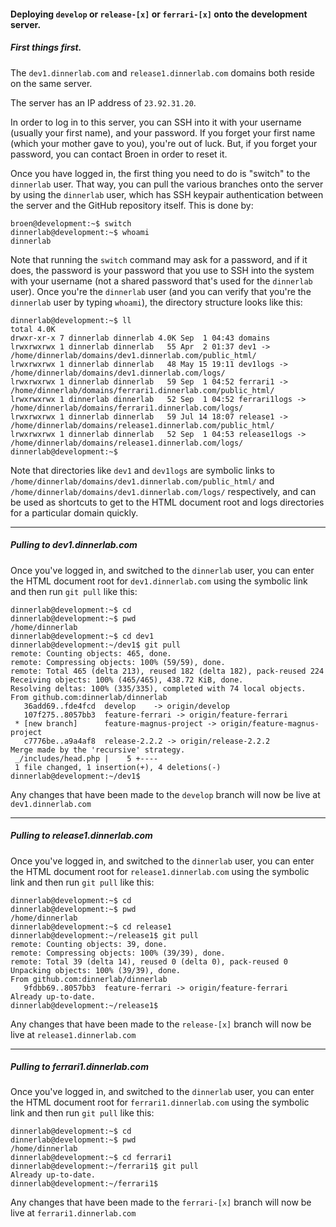 #### Deploying `develop` or `release-[x]` or `ferrari-[x]` onto the development server.

##### First things first.
The `dev1.dinnerlab.com` and `release1.dinnerlab.com` domains both reside on the same server.

The server has an IP address of `23.92.31.20`.

In order to log in to this server, you can SSH into it with your username (usually your first name), and your password. If you forget your first name (which your mother gave to you), you're out of luck. But, if you forget your password, you can contact Broen in order to reset it.

Once you have logged in, the first thing you need to do is "switch" to the `dinnerlab` user. That way, you can pull the various branches onto the server by using the `dinnerlab` user, which has SSH keypair authentication between the server and the GitHub repository itself. This is done by:
```
broen@development:~$ switch
dinnerlab@development:~$ whoami
dinnerlab
```
Note that running the `switch` command may ask for a password, and if it does, the password is your password that you use to SSH into the system with your username (not a shared password that's used for the `dinnerlab` user). Once you're the `dinnerlab` user (and you can verify that you're the `dinnerlab` user by typing `whoami`), the directory structure looks like this:
```
dinnerlab@development:~$ ll
total 4.0K
drwxr-xr-x 7 dinnerlab dinnerlab 4.0K Sep  1 04:43 domains
lrwxrwxrwx 1 dinnerlab dinnerlab   55 Apr  2 01:37 dev1 -> /home/dinnerlab/domains/dev1.dinnerlab.com/public_html/
lrwxrwxrwx 1 dinnerlab dinnerlab   48 May 15 19:11 dev1logs -> /home/dinnerlab/domains/dev1.dinnerlab.com/logs/
lrwxrwxrwx 1 dinnerlab dinnerlab   59 Sep  1 04:52 ferrari1 -> /home/dinnerlab/domains/ferrari1.dinnerlab.com/public_html/
lrwxrwxrwx 1 dinnerlab dinnerlab   52 Sep  1 04:52 ferrari1logs -> /home/dinnerlab/domains/ferrari1.dinnerlab.com/logs/
lrwxrwxrwx 1 dinnerlab dinnerlab   59 Jul 14 18:07 release1 -> /home/dinnerlab/domains/release1.dinnerlab.com/public_html/
lrwxrwxrwx 1 dinnerlab dinnerlab   52 Sep  1 04:53 release1logs -> /home/dinnerlab/domains/release1.dinnerlab.com/logs/
dinnerlab@development:~$
```
Note that directories like `dev1` and `dev1logs` are symbolic links to `/home/dinnerlab/domains/dev1.dinnerlab.com/public_html/` and `/home/dinnerlab/domains/dev1.dinnerlab.com/logs/` respectively, and can be used as shortcuts to get to the HTML document root and logs directories for a particular domain quickly.

---

##### Pulling to dev1.dinnerlab.com
Once you've logged in, and switched to the `dinnerlab` user, you can enter the HTML document root for `dev1.dinnerlab.com` using the symbolic link and then run `git pull` like this:
```
dinnerlab@development:~$ cd
dinnerlab@development:~$ pwd
/home/dinnerlab
dinnerlab@development:~$ cd dev1
dinnerlab@development:~/dev1$ git pull
remote: Counting objects: 465, done.
remote: Compressing objects: 100% (59/59), done.
remote: Total 465 (delta 213), reused 182 (delta 182), pack-reused 224
Receiving objects: 100% (465/465), 438.72 KiB, done.
Resolving deltas: 100% (335/335), completed with 74 local objects.
From github.com:dinnerlab/dinnerlab
   36add69..fde4fcd  develop    -> origin/develop
   107f275..8057bb3  feature-ferrari -> origin/feature-ferrari
 * [new branch]      feature-magnus-project -> origin/feature-magnus-project
   c7776be..a9a4af8  release-2.2.2 -> origin/release-2.2.2
Merge made by the 'recursive' strategy.
 _/includes/head.php |    5 +----
 1 file changed, 1 insertion(+), 4 deletions(-)
dinnerlab@development:~/dev1$
```

Any changes that have been made to the `develop` branch will now be live at `dev1.dinnerlab.com`

---

##### Pulling to release1.dinnerlab.com
Once you've logged in, and switched to the `dinnerlab` user, you can enter the HTML document root for `release1.dinnerlab.com` using the symbolic link and then run `git pull` like this:
```
dinnerlab@development:~$ cd
dinnerlab@development:~$ pwd
/home/dinnerlab
dinnerlab@development:~$ cd release1
dinnerlab@development:~/release1$ git pull
remote: Counting objects: 39, done.
remote: Compressing objects: 100% (39/39), done.
remote: Total 39 (delta 14), reused 0 (delta 0), pack-reused 0
Unpacking objects: 100% (39/39), done.
From github.com:dinnerlab/dinnerlab
   9fdbb69..8057bb3  feature-ferrari -> origin/feature-ferrari
Already up-to-date.
dinnerlab@development:~/release1$
```

Any changes that have been made to the `release-[x]` branch will now be live at `release1.dinnerlab.com`

---

##### Pulling to ferrari1.dinnerlab.com
Once you've logged in, and switched to the `dinnerlab` user, you can enter the HTML document root for `ferrari1.dinnerlab.com` using the symbolic link and then run `git pull` like this:
```
dinnerlab@development:~$ cd
dinnerlab@development:~$ pwd
/home/dinnerlab
dinnerlab@development:~$ cd ferrari1
dinnerlab@development:~/ferrari1$ git pull
Already up-to-date.
dinnerlab@development:~/ferrari1$
```

Any changes that have been made to the `ferrari-[x]` branch will now be live at `ferrari1.dinnerlab.com`